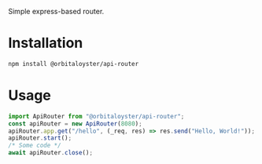 Simple express-based router.

# Installation

```bash
npm install @orbitaloyster/api-router
```

# Usage

```ts
import ApiRouter from "@orbitaloyster/api-router";
const apiRouter = new ApiRouter(8080);
apiRouter.app.get("/hello", (_req, res) => res.send("Hello, World!"));
apiRouter.start();
/* Some code */
await apiRouter.close();
```
